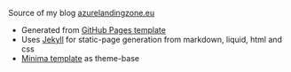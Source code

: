 Source of my blog [azurelandingzone.eu](https://www.azurelandingzone.eu/)

- Generated from [GitHub Pages template](https://github.com/skills/github-pages)
- Uses [Jekyll](https://jekyllrb.com/) for static-page generation from markdown, liquid, html and css
- [Minima template](https://github.com/jekyll/minima) as theme-base
